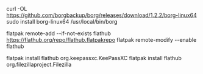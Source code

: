 curl -OL https://github.com/borgbackup/borg/releases/download/1.2.2/borg-linux64
sudo install borg-linux64 /usr/local/bin/borg

flatpak remote-add --if-not-exists flathub https://flathub.org/repo/flathub.flatpakrepo
flatpak remote-modify --enable flathub

flatpak install flathub org.keepassxc.KeePassXC
flatpak install flathub org.filezillaproject.Filezilla
